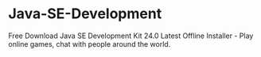 # Java-SE-Development
Free Download Java SE Development Kit 24.0 Latest Offline Installer - Play online games, chat with people around the world.
